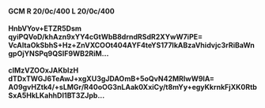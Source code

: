 #### GCM R 20/0c/400 L 20/0c/400
**HnbVYov+ETZR5Dsm**<br/>**qyiPQVoD/khAzn9xYY4cGtWbB8drndRSdR2XYwW7iPE=**<br/>**VcAltaOkSbhS+Hz+ZnVXCOOt404AYF4teYS177lkABzaVhidvjc3rRiBaWngpOjYNSPq9QSIF9WB2RiM...**<br/><br/>
**clMzVZOOxJAKbIzH**<br/>**dTDxTWGJ6TeAwJ+xgXU3gJDAOmB+5oQvN42MRlwW9lA=**<br/>**A09gvHZtk4/+sLMGr/R40oOG3nLAak0XxiCy/t8mYy+egyKkrnkFjXK0RtbSxA5HkLKahhDI1BT3ZJpb...**